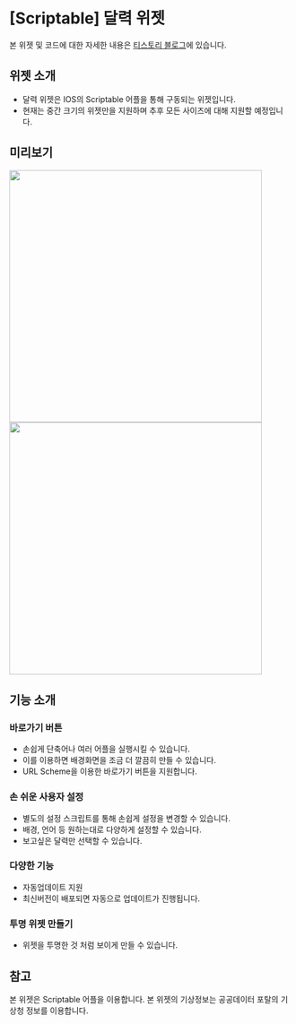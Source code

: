 # [Scriptable] 달력 위젯
본 위젯 및 코드에 대한 자세한 내용은 [티스토리 블로그](https://gofo-coding.tistory.co.kr)에 있습니다.  

## 위젯 소개
- 달력 위젯은 IOS의 Scriptable 어플을 통해 구동되는 위젯입니다.
- 현재는 중간 크기의 위젯만을 지원하며 추후 모든 사이즈에 대해 지원할 예정입니다.

## 미리보기
<img src="./img/intro_1.png" width=450px></img>
<img src="./img/intro_2.png" width=450px></img>  

## 기능 소개
### 바로가기 버튼
- 손쉽게 단축어나 여러 어플을 실행시킬 수 있습니다.
- 이를 이용하면 배경화면을 조금 더 깔끔히 만들 수 있습니다.
- URL Scheme을 이용한 바로가기 버튼을 지원합니다.
### 손 쉬운 사용자 설정
- 별도의 설정 스크립트를 통해 손쉽게 설정을 변경할 수 있습니다.
- 배경, 언어 등 원하는대로 다양하게 설정할 수 있습니다.
- 보고싶은 달력만 선택할 수 있습니다.
### 다양한 기능
- 자동업데이트 지원
- 최신버전이 배포되면 자동으로 업데이트가 진행됩니다.
### 투명 위젯 만들기
- 위젯을 투명한 것 처럼 보이게 만들 수 있습니다. 

## 참고
본 위젯은 Scriptable 어플을 이용합니다.
본 위젯의 기상정보는 공공데이터 포탈의 기상청 정보를 이용합니다.
